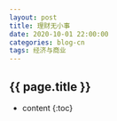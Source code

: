 ```yaml
---
layout: post
title: 理财无小事
date: 2020-10-01 22:00:00
categories: blog-cn
tags: 经济与商业
--- 
```


<h2>{{ page.title }}</h2>

* content
{:toc}
